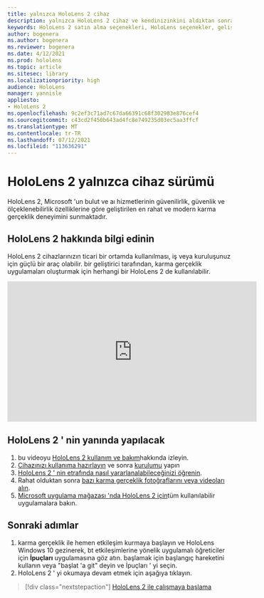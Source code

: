 ```yaml
---
title: yalnızca HoloLens 2 cihaz
description: yalnızca HoloLens 2 cihaz ve kendinizinkini aldıktan sonra ne yapmanız gerektiğini öğrenin.
keywords: HoloLens 2 satın alma seçenekleri, HoloLens seçenekler, geliştirici sürümü
author: bogenera
ms.author: bogenera
ms.reviewer: bogenera
ms.date: 4/12/2021
ms.prod: hololens
ms.topic: article
ms.sitesec: library
ms.localizationpriority: high
audience: HoloLens
manager: yannisle
appliesto:
- HoloLens 2
ms.openlocfilehash: 9c2ef3c71ad7c67da66391c68f302983e876cef4
ms.sourcegitcommit: c43cd2f450b643ad4fc8e749235d03ec5aa3ffcf
ms.translationtype: MT
ms.contentlocale: tr-TR
ms.lasthandoff: 07/12/2021
ms.locfileid: "113636291"
---
```

# <a name="hololens-2-device-only-edition"></a>HoloLens 2 yalnızca cihaz sürümü

HoloLens 2, Microsoft 'un bulut ve aı hizmetlerinin güvenilirlik, güvenlik ve ölçeklenebilirlik özelliklerine göre geliştirilen en rahat ve modern karma gerçeklik deneyimini sunmaktadır.

## <a name="learn-about-hololens-2"></a>HoloLens 2 hakkında bilgi edinin
HoloLens 2 cihazlarınızın ticari bir ortamda kullanılması, iş veya kuruluşunuz için güçlü bir araç olabilir. bir geliştirici tarafından, karma gerçeklik uygulamaları oluşturmak için herhangi bir HoloLens 2 de kullanılabilir.

<iframe width="560" height="315" src="https://www.youtube.com/embed/XwOnHqiNAeU" frameborder="0" allow="accelerometer; autoplay; clipboard-write; encrypted-media; gyroscope; picture-in-picture" allowfullscreen></iframe>

## <a name="heres-what-to-do-next-with-the-hololens-2"></a>HoloLens 2 ' nin yanında yapılacak

1. bu videoyu [HoloLens 2 kullanım ve bakım](/hololens/hololens2-maintenance##HoloLens-2-Use-and-Care)hakkında izleyin.
1. [Cihazınızı kullanıma hazırlayın](/hololens/hololens2-setup) ve sonra [kurulumu](/hololens/hololens2-start) yapın
1. [HoloLens 2 ' nin etrafında nasıl yararlanalabileceğinizi öğrenin](/hololens/holographic-home).
1. Rahat olduktan sonra [bazı karma gerçeklik fotoğraflarını veya videoları alın](/hololens/holographic-photos-and-videos).
1. [Microsoft uygulama mağazası 'nda HoloLens 2 için](/hololens/holographic-store-apps)tüm kullanılabilir uygulamalara bakın.

## <a name="next-steps"></a>Sonraki adımlar

1. karma gerçeklik ile hemen etkileşim kurmaya başlayın ve HoloLens Windows 10 gezinerek, bt etkileşimlerine yönelik uygulamalı öğreticiler için **İpuçları** uygulamasına göz atın. başlamak için başlangıç hareketini kullanın veya "başlat 'a git" deyin ve İpuçları ' yi seçin.
1. HoloLens 2 ' yi okumaya devam etmek için aşağıya tıklayın.

> [!div class="nextstepaction"]
> [HoloLens 2 ile çalışmaya başlama](hololens2-basic-usage.md)